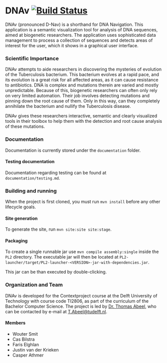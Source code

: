 # DNAv [![Build Status](https://travis-ci.org/ProgrammingLife2016/PL2-2016.svg?branch=dev)](https://travis-ci.org/ProgrammingLife2016/PL2-2016)

DNAv (pronounced D-Nav) is a shorthand for DNA Navigation. This application is a semantic visualization tool for analysis of DNA sequences, aimed at biogenetic researchers. The application uses sophisticated data management to process a collection of sequences and detects areas of interest for the user, which it shows in a graphical user interface.

### Scientific Importance
DNAv attempts to aide researchers in discovering the mysteries of evolution of the Tuberculosis bacterium. This bacterium evolves at a rapid pace, and its evolution is a great risk for all affected areas, as it can cause resistance to antibiotics. 
DNA is complex and mutations therein are varied and mostly unpredictable. Because of this, biogenetic researchers can often only rely on very limited automation. Their job involves detecting mutations and pinning down the root cause of them. Only in this way, can they completely annihilate the bacterium and nullify the Tuberculosis disease.

DNAv gives these researchers interactive, semantic and clearly visualized tools in their toolbox to help them with the detection and root cause analysis of these mutations.

### Documentation
Documentation is currently stored under the `documentation` folder.

#### Testing documentation
Documentation regarding testing can be found at `documentation/testing.md`.

### Building and running
When the project is first cloned, you must run `mvn install` before any other lifecycle goals.
#### Site generation
To generate the site, run `mvn site:site site:stage`.

#### Packaging
To create a single runnable jar use `mvn compile assembly:single` inside the `PL2` directory. The executable jar will then be located at `PL2-launcher/target/PL2-launcher-<VERSION>-jar-with-dependencies.jar`.

This jar can be than executed by double-clicking.

### Organization and Team
DNAv is developed for the Contextproject course at the Delft University of Technology with course code TI2806, as part of the curriculum of the Bachelor Computer Science. The project is led by [Dr. Thomas Abeel](http://www.abeel.be/), who can be contacted by e-mail at [T.Abeel@tudelft.nl](mailto:T.Abeel@tudelft.nl).

#### Members
- Wouter Smit
- Cas Bilstra
- Faris Elghlan
- Justin van der Krieken
- Casper Athmer
